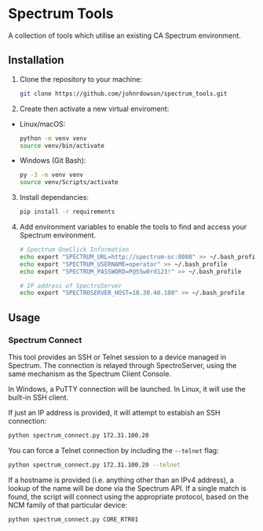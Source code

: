 # Spectrum Tools

A collection of tools which utilise an existing CA Spectrum environment.

## Installation

1. Clone the repository to your machine:

    ```bash
    git clone https://github.com/johnrdowson/spectrum_tools.git
    ```

2. Create then activate a new virtual enviroment:

  - Linux/macOS:

    ```bash
    python -m venv venv
    source venv/bin/activate
    ```

  - Windows (Git Bash):

    ```bash
    py -3 -m venv venv
    source venv/Scripts/activate
    ```

3. Install dependancies:

    ```bash
    pip install -r requirements
    ```

4. Add environment variables to enable the tools to find and access your
  Spectrum environment.

    ```bash
    # Spectrum OneClick Information
    echo export "SPECTRUM_URL=http://spectrum-oc:8080" >> ~/.bash_profile
    echo export "SPECTRUM_USERNAME=operator" >> ~/.bash_profile
    echo export "SPECTRUM_PASSWORD=P@55w0rd123!" >> ~/.bash_profile

    # IP address of SpectroServer
    echo export "SPECTROSERVER_HOST=10.30.40.100" >> ~/.bash_profile
    ```

## Usage

### Spectrum Connect

This tool provides an SSH or Telnet session to a device managed in Spectrum.
The connection is relayed through SpectroServer, using the same mechanism as
the Spectrum Client Console.

In Windows, a PuTTY connection will be launched. In Linux, it will use the
built-in SSH client.

If just an IP address is provided, it will attempt to estabish an SSH
connection:

```bash
python spectrum_connect.py 172.31.100.20
```

You can force a Telnet connection by including the `--telnet` flag:

```bash
python spectrum_connect.py 172.31.100.20 --telnet
```

If a hostname is provided (i.e. anything other than an IPv4 address), a lookup
of the name will be done via the Spectrum API. If a single match is found, the
script will connect using the appropriate protocol, based on the NCM family of
that particular device:

```bash
python spectrum_connect.py CORE_RTR01
```